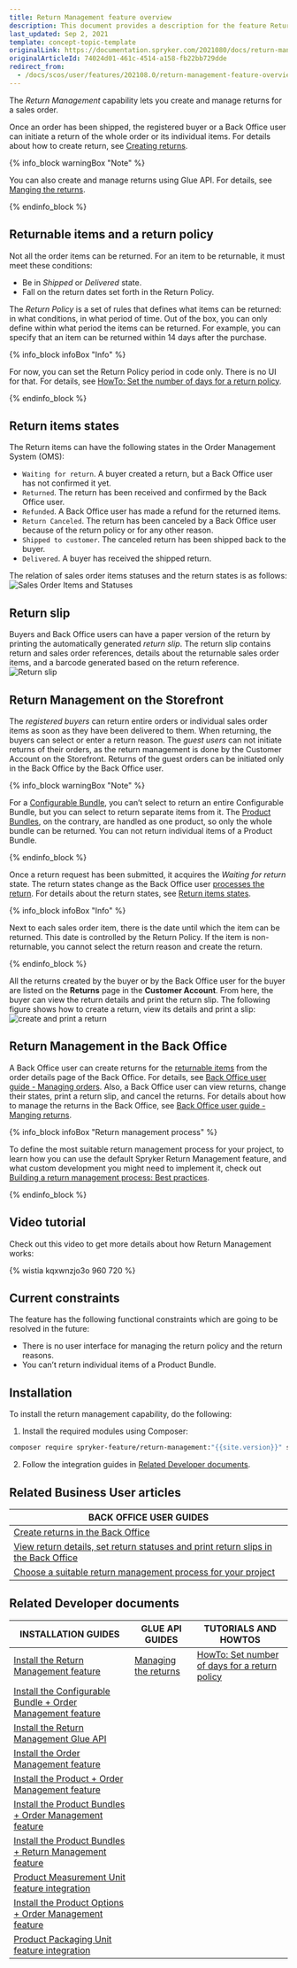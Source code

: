 ```yaml
---
title: Return Management feature overview
description: This document provides a description for the feature Return Management in the Spryker Commerce OS.
last_updated: Sep 2, 2021
template: concept-topic-template
originalLink: https://documentation.spryker.com/2021080/docs/return-management-feature-overview
originalArticleId: 74024d01-461c-4514-a158-fb22bb729dde
redirect_from:
  - /docs/scos/user/features/202108.0/return-management-feature-overview/return-management-feature-overview.html
---
```


The *Return Management* capability lets you create and manage returns for a sales order.

Once an order has been shipped, the registered buyer or a Back Office user can initiate a return of the whole order or its individual items. For details about how to create return, see [Creating returns](/docs/pbc/all/order-management-system/{{page.version}}/base-shop/manage-in-the-back-office/orders/create-returns.html).

{% info_block warningBox "Note" %}

You can also create and manage returns using Glue API. For details, see [Manging the returns](/docs/pbc/all/return-management/{{page.version}}/base-shop/manage-using-glue-api/glue-api-manage-returns.html).

{% endinfo_block %}

## Returnable items and a return policy

Not all the order items can be returned. For an item to be returnable, it must meet these conditions:

* Be in *Shipped* or *Delivered* state.
* Fall on the return dates set forth in the Return Policy.

The *Return Policy* is a set of rules that defines what items can be returned: in what conditions, in what period of time. Out of the box, you can only define within what period the items can be returned. For example, you can specify that an item can be returned within 14 days after the purchase.

{% info_block infoBox "Info" %}

For now, you can set the Return Policy period in code only. There is no UI for that. For details, see [HowTo: Set the number of days for a return policy](/docs/pbc/all/return-management/{{page.version}}/base-shop/set-number-of-days-for-a-return-policy.html).

{% endinfo_block %}

## Return items states

The Return items can have the following states in the Order Management System (OMS):

* `Waiting for return`. A buyer created a return, but a Back Office user has not confirmed it yet.
* `Returned`. The return has been received and confirmed by the Back Office user.
* `Refunded`. A Back Office user has made a refund for the returned items.
* `Return Canceled`. The return has been canceled by a Back Office user because of the return policy or for any other reason.
* `Shipped to customer`. The canceled return has been shipped back to the buyer.
* `Delivered`. A buyer has received the shipped return.
<!---
{% info_block infoBox "Return states on the Storefront" %}

The preceding states are the default ones in the OMS. You can display them as they are on the Storefront as well, or name the states differently for the Storefront users. For details about how to give custom names to the return states on the Storefront, see *Display Custom Names for Order Item States on the Storefront*.

{% endinfo_block %}
-->

The relation of sales order items statuses and the return states is as follows:
![Sales Order Items and Statuses](https://confluence-connect.gliffy.net/embed/image/cebbb529-19b7-4623-bd6d-ef2b30fe97a9.png?utm_medium=live&utm_source=custom)

## Return slip

Buyers and Back Office users can have a paper version of the return by printing the automatically generated *return slip*. The return slip contains return and sales order references, details about the returnable sales order items, and a barcode generated based on the return reference.
![Return slip](https://spryker.s3.eu-central-1.amazonaws.com/docs/Features/Order+Management/Return+Management/Return+Management+Feature+Overview/print-return-slip.png)

## Return Management on the Storefront

The *registered buyers* can return entire orders or individual sales order items as soon as they have been delivered to them. When returning, the buyers can select or enter a return reason.
The *guest users* can not initiate returns of their orders, as the return management is done by the Customer Account on the Storefront. Returns of the guest orders can be initiated only in the Back Office by the Back Office user.

{% info_block warningBox "Note" %}

For a [Configurable Bundle](/docs/pbc/all/product-information-management/{{page.version}}/base-shop/feature-overviews/configurable-bundle-feature-overview.html), you can’t select to return an entire Configurable Bundle, but you can select to return separate items from it.
The [Product Bundles](/docs/pbc/all/product-information-management/{{page.version}}/base-shop/feature-overviews/product-bundles-feature-overview.html), on the contrary, are handled as one product, so only the whole bundle can be returned. You can not return individual items of a Product Bundle.

{% endinfo_block %}

Once a return request has been submitted, it acquires the *Waiting for return* state. The return states change as the Back Office user [processes the return](/docs/pbc/all/order-management-system/{{page.version}}/base-shop/manage-in-the-back-office/orders/create-returns.html). For details about the return states, see [Return items states](/docs/pbc/all/return-management/{{page.version}}/base-shop/manage-in-the-back-office/manage-returns.html).

{% info_block infoBox "Info" %}

Next to each sales order item, there is the date until which the item can be returned. This date is controlled by the Return Policy. If the item is non-returnable, you cannot select the return reason and create the return.

{% endinfo_block %}

All the returns created by the buyer or by the Back Office user for the buyer are listed on the **Returns** page in the **Customer Account**. From here, the buyer can view the return details and print the return slip.
The following figure shows how to create a return, view its details and print a slip:
![create and print a return](https://spryker.s3.eu-central-1.amazonaws.com/docs/Features/Order+Management/Return+Management/Return+Management+Feature+Overview/create-and-print-a-return.gif)

## Return Management in the Back Office

A Back Office user can create returns for the [returnable items](#returnable-items-and-a-return-policy) from the order details page of the Back Office. For details, see [Back Office user guide - Managing orders](/docs/pbc/all/order-management-system/{{page.version}}/base-shop/manage-in-the-back-office/orders/create-returns.html). Also, a Back Office user can view returns, change their states, print a return slip, and cancel the returns. For details about how to manage the returns in the Back Office, see [Back Office user guide - Manging returns](/docs/pbc/all/return-management/{{page.version}}/base-shop/manage-in-the-back-office/manage-returns.html).

{% info_block infoBox "Return management process" %}

To define the most suitable return management process for your project, to learn how you can use the default Spryker Return Management feature, and what custom development you might need to implement it, check out [Building a return management process: Best practices](/docs/pbc/all/return-management/{{page.version}}/base-shop/build-a-return-management-process-best-practices.html).

{% endinfo_block %}


## Video tutorial

Check out this video to get more details about how Return Management works:

{% wistia kqxwnzjo3o 960 720 %}

## Current constraints

The feature has the following functional constraints which are going to be resolved in the future:

* There is no user interface for managing the return policy and the return reasons.
* You can’t return individual items of a Product Bundle.

## Installation

To install the return management capability, do the following:

1. Install the required modules using Composer:

```bash
composer require spryker-feature/return-management:"{{site.version}}" spryker/sales-returns-rest-api:"{{site.version}}" spryker/barcode:"^1.1.1" --update-with-dependencies
```

2. Follow the integration guides in [Related Developer documents](#related-developer-documents).

## Related Business User articles

|BACK OFFICE USER GUIDES|
|---|
| [Create returns in the Back Office](/docs/pbc/all/order-management-system/{{page.version}}/base-shop/manage-in-the-back-office/orders/create-returns.html)  |
| [View return details, set return statuses and print return slips in the Back Office](/docs/pbc/all/return-management/{{page.version}}/base-shop/manage-in-the-back-office/manage-returns.html)  |
| [Choose a suitable return management process for your project](/docs/pbc/all/return-management/{{page.version}}/base-shop/build-a-return-management-process-best-practices.html)  |

## Related Developer documents

| INSTALLATION GUIDES  | GLUE API GUIDES | TUTORIALS AND HOWTOS |
|---|---|---|
| [Install the Return Management feature](/docs/pbc/all/return-management/{{page.version}}/base-shop/install-and-upgrade/install-the-return-management-feature.html) | [Managing the returns](/docs/pbc/all/return-management/{{page.version}}/marketplace/glue-api-manage-marketplace-returns.html) | [HowTo: Set number of days for a return policy](/docs/pbc/all/return-management/{{page.version}}/base-shop/set-number-of-days-for-a-return-policy.html) |
| [Install the Configurable Bundle + Order Management feature](/docs/pbc/all/product-information-management/{{page.version}}/base-shop/install-and-upgrade/install-features/install-the-configurable-bundle-order-management-feature.html) |  |  |
| [Install the Return Management Glue API](/docs/pbc/all/return-management/{{page.version}}/base-shop/install-and-upgrade/install-the-return-management-glue-api.html) |  |  |
| [Install the Order Management feature](/docs/pbc/all/order-management-system/{{page.version}}/base-shop/install-and-upgrade/install-features/install-the-order-management-feature.html) |  |  |
| [Install the Product + Order Management feature](/docs/pbc/all/product-information-management/{{page.version}}/base-shop/install-and-upgrade/install-features/install-the-product-order-management-feature.html) |  |  |
| [Install the Product Bundles + Order Management feature](/docs/pbc/all/product-information-management/{{page.version}}/base-shop/install-and-upgrade/install-features/install-the-product-bundles-order-management-feature.html) |  |  |
| [Install the Product Bundles + Return Management feature](/docs/pbc/all/product-information-management/{{page.version}}/base-shop/install-and-upgrade/install-features/install-the-product-bundles-return-management-feature.html) |  |  |
| [Product Measurement Unit feature integration](/docs/pbc/all/product-information-management/{{page.version}}/base-shop/install-and-upgrade/install-features/install-the-measurement-units-feature.html) |  |  |
| [Install the Product Options + Order Management feature](/docs/pbc/all/product-information-management/{{page.version}}/base-shop/install-and-upgrade/install-features/install-the-product-options-order-management-feature.html) |  |  |
| [Product Packaging Unit feature integration](/docs/pbc/all/product-information-management/{{page.version}}/base-shop/install-and-upgrade/install-features/install-the-packaging-units-feature.html) |  |  |
